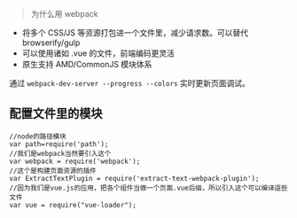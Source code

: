> 为什么用 webpack

- 将多个 CSS/JS 等资源打包进一个文件里，减少请求数。可以替代 browserify/gulp
- 可以使用诸如 .vue 的文件，前端编码更灵活
- 原生支持 AMD/CommonJS 模块体系

通过 `webpack-dev-server --progress --colors` 实时更新页面调试。

## 配置文件里的模块

```
//node的路径模块
var path=require('path');
//我们是webpack当然要引入这个
var webpack = require('webpack');
//这个是构建页面资源的插件
var ExtractTextPlugin = require('extract-text-webpack-plugin');
//因为我们是vue.js的应用，把各个组件当做一个页面.vue后缀，所以引入这个可以编译這些文件
var vue = require("vue-loader");
```

